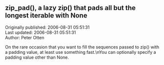 ## zip_pad(), a lazy zip() that pads all but the longest iterable with None  
Originally published: 2006-08-31 05:51:31  
Last updated: 2006-08-31 05:51:31  
Author: Peter Otten  
  
On the rare occasion that you want to fill the sequences passed to zip() with a padding value, at least use something fast.\nYou can optionally specify a padding value other than None.